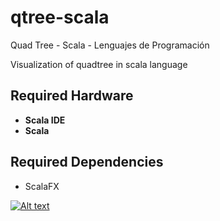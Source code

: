 # qtree-scala
Quad Tree - Scala - Lenguajes de Programación 

Visualization of quadtree in scala language

## Required Hardware
 * **Scala IDE**
 * **Scala**

## Required Dependencies
 * ScalaFX


[![Alt text](https://img.youtube.com/vi/cDVDsN7CJZw/0.jpg)](https://www.youtube.com/watch?v=cDVDsN7CJZw)